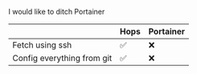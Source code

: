 
I would like to ditch Portainer

||Hops|Portainer|
|-|-|-|
|Fetch using ssh|✅|❌|
|Config everything from git|✅|❌|